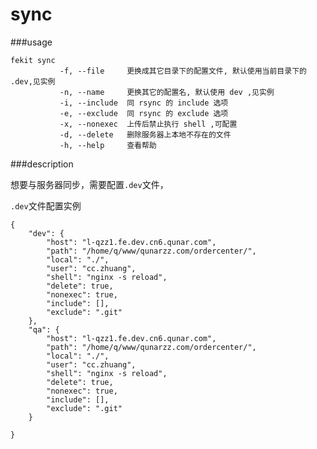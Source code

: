 sync
========

###usage

    fekit sync
               -f, --file     更换成其它目录下的配置文件, 默认使用当前目录下的 .dev,见实例
               -n, --name     更换其它的配置名, 默认使用 dev ,见实例
               -i, --include  同 rsync 的 include 选项
               -e, --exclude  同 rsync 的 exclude 选项
               -x, --nonexec  上传后禁止执行 shell ,可配置
               -d, --delete   删除服务器上本地不存在的文件
               -h, --help     查看帮助


###description

想要与服务器同步，需要配置`.dev`文件，

`.dev`文件配置实例

    {
        "dev": {
            "host": "l-qzz1.fe.dev.cn6.qunar.com",
            "path": "/home/q/www/qunarzz.com/ordercenter/",
            "local": "./",
            "user": "cc.zhuang",
            "shell": "nginx -s reload",
            "delete": true,
            "nonexec": true,
            "include": [],
            "exclude": ".git"
        },
        "qa": {
            "host": "l-qzz1.fe.dev.cn6.qunar.com",
            "path": "/home/q/www/qunarzz.com/ordercenter/",
            "local": "./",
            "user": "cc.zhuang",
            "shell": "nginx -s reload",
            "delete": true,
            "nonexec": true,
            "include": [],
            "exclude": ".git"
        }

    }
